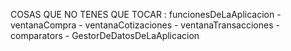 COSAS QUE NO TENES QUE TOCAR : funcionesDeLaAplicacion - ventanaCompra - ventanaCotizaciones - ventanaTransacciones - comparators - GestorDeDatosDeLaAplicacion
